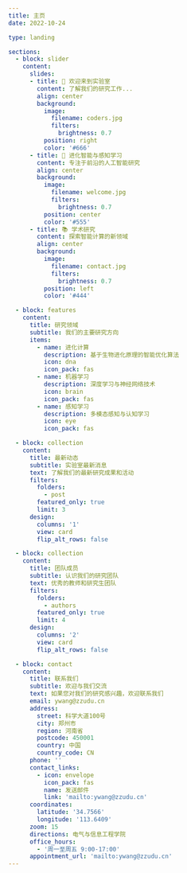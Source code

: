 ```yaml
---
title: 主页
date: 2022-10-24

type: landing

sections:
  - block: slider
    content:
      slides:
      - title: 👋 欢迎来到实验室
        content: 了解我们的研究工作...
        align: center
        background:
          image:
            filename: coders.jpg
            filters:
              brightness: 0.7
          position: right
          color: '#666'
      - title: 🔬 进化智能与感知学习
        content: 专注于前沿的人工智能研究
        align: center
        background:
          image:
            filename: welcome.jpg
            filters:
              brightness: 0.7
          position: center
          color: '#555'
      - title: 📚 学术研究
        content: 探索智能计算的新领域
        align: center
        background:
          image:
            filename: contact.jpg
            filters:
              brightness: 0.7
          position: left
          color: '#444'

  - block: features
    content:
      title: 研究领域
      subtitle: 我们的主要研究方向
      items:
        - name: 进化计算
          description: 基于生物进化原理的智能优化算法
          icon: dna
          icon_pack: fas
        - name: 机器学习
          description: 深度学习与神经网络技术
          icon: brain
          icon_pack: fas
        - name: 感知学习
          description: 多模态感知与认知学习
          icon: eye
          icon_pack: fas

  - block: collection
    content:
      title: 最新动态
      subtitle: 实验室最新消息
      text: 了解我们的最新研究成果和活动
      filters:
        folders:
          - post
        featured_only: true
        limit: 3
      design:
        columns: '1'
        view: card
        flip_alt_rows: false

  - block: collection
    content:
      title: 团队成员
      subtitle: 认识我们的研究团队
      text: 优秀的教师和研究生团队
      filters:
        folders:
          - authors
        featured_only: true
        limit: 4
      design:
        columns: '2'
        view: card
        flip_alt_rows: false

  - block: contact
    content:
      title: 联系我们
      subtitle: 欢迎与我们交流
      text: 如果您对我们的研究感兴趣，欢迎联系我们
      email: ywang@zzudu.cn
      address:
        street: 科学大道100号
        city: 郑州市
        region: 河南省
        postcode: 450001
        country: 中国
        country_code: CN
      phone: ''
      contact_links:
        - icon: envelope
          icon_pack: fas
          name: 发送邮件
          link: 'mailto:ywang@zzudu.cn'
      coordinates:
        latitude: '34.7566'
        longitude: '113.6409'
      zoom: 15
      directions: 电气与信息工程学院
      office_hours:
        - '周一至周五 9:00-17:00'
      appointment_url: 'mailto:ywang@zzudu.cn'
---
```

